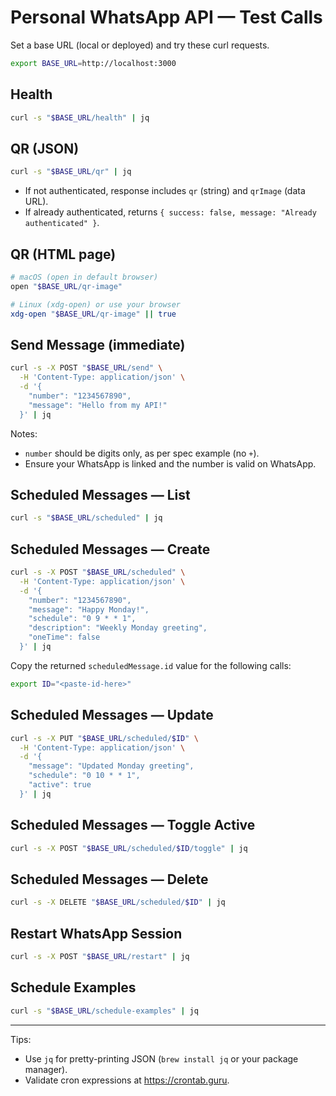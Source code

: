# Personal WhatsApp API — Test Calls

Set a base URL (local or deployed) and try these curl requests.

```bash
export BASE_URL=http://localhost:3000
```

## Health

```bash
curl -s "$BASE_URL/health" | jq
```

## QR (JSON)

```bash
curl -s "$BASE_URL/qr" | jq
```

- If not authenticated, response includes `qr` (string) and `qrImage` (data URL).
- If already authenticated, returns `{ success: false, message: "Already authenticated" }`.

## QR (HTML page)

```bash
# macOS (open in default browser)
open "$BASE_URL/qr-image"

# Linux (xdg-open) or use your browser
xdg-open "$BASE_URL/qr-image" || true
```

## Send Message (immediate)

```bash
curl -s -X POST "$BASE_URL/send" \
  -H 'Content-Type: application/json' \
  -d '{
    "number": "1234567890",
    "message": "Hello from my API!"
  }' | jq
```

Notes:
- `number` should be digits only, as per spec example (no `+`).
- Ensure your WhatsApp is linked and the number is valid on WhatsApp.

## Scheduled Messages — List

```bash
curl -s "$BASE_URL/scheduled" | jq
```

## Scheduled Messages — Create

```bash
curl -s -X POST "$BASE_URL/scheduled" \
  -H 'Content-Type: application/json' \
  -d '{
    "number": "1234567890",
    "message": "Happy Monday!",
    "schedule": "0 9 * * 1",
    "description": "Weekly Monday greeting",
    "oneTime": false
  }' | jq
```

Copy the returned `scheduledMessage.id` value for the following calls:

```bash
export ID="<paste-id-here>"
```

## Scheduled Messages — Update

```bash
curl -s -X PUT "$BASE_URL/scheduled/$ID" \
  -H 'Content-Type: application/json' \
  -d '{
    "message": "Updated Monday greeting",
    "schedule": "0 10 * * 1",  
    "active": true
  }' | jq
```

## Scheduled Messages — Toggle Active

```bash
curl -s -X POST "$BASE_URL/scheduled/$ID/toggle" | jq
```

## Scheduled Messages — Delete

```bash
curl -s -X DELETE "$BASE_URL/scheduled/$ID" | jq
```

## Restart WhatsApp Session

```bash
curl -s -X POST "$BASE_URL/restart" | jq
```

## Schedule Examples

```bash
curl -s "$BASE_URL/schedule-examples" | jq
```

---

Tips:
- Use `jq` for pretty-printing JSON (`brew install jq` or your package manager).
- Validate cron expressions at https://crontab.guru.
